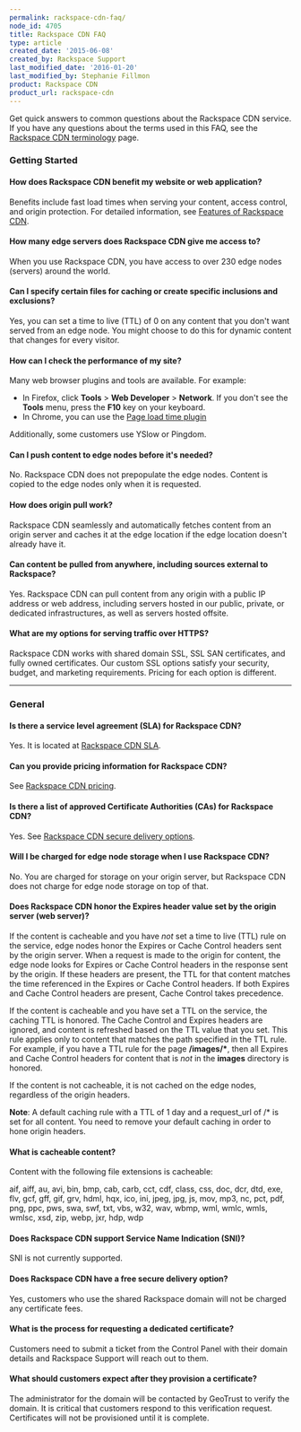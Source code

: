 ```yaml
---
permalink: rackspace-cdn-faq/
node_id: 4705
title: Rackspace CDN FAQ
type: article
created_date: '2015-06-08'
created_by: Rackspace Support
last_modified_date: '2016-01-20'
last_modified_by: Stephanie Fillmon
product: Rackspace CDN
product_url: rackspace-cdn
---
```


Get quick answers to common questions about the Rackspace CDN service.
If you have any questions about the terms used in this FAQ, see the
[Rackspace CDN
terminology](/how-to/rackspace-cdn-terminology)
page.

### Getting Started

#### How does Rackspace CDN benefit my website or web application?

Benefits include fast load times when serving your content, access
control, and origin protection. For detailed information, see [Features
of Rackspace
CDN](/how-to/features-of-rackspace-cdn).

#### How many edge servers does Rackspace CDN give me access to?

When you use Rackspace CDN, you have access to over 230 edge nodes
(servers) around the world.

#### Can I specify certain files for caching or create specific inclusions and exclusions?

Yes, you can set a time to live (TTL) of 0 on any content that you don't
want served from an edge node. You might choose to do this for dynamic
content that changes for every visitor.

#### How can I check the performance of my site?

Many web browser plugins and tools are available. For example:

-   In Firefox, click **Tools** &gt; **Web Developer** &gt;
    **Network**.
    If you don't see the **Tools** menu, press the **F10** key on
    your keyboard.
-   In Chrome, you can use the [Page load time
    plugin](https://chrome.google.com/webstore/detail/page-load-time/fploionmjgeclbkemipmkogoaohcdbig?hl=en)

Additionally, some customers use YSlow or Pingdom.

#### Can I push content to edge nodes before it's needed?

No. Rackspace CDN does not prepopulate the edge nodes. Content is copied
to the edge nodes only when it is requested.

#### How does origin pull work?

Rackspace CDN seamlessly and automatically fetches content from an
origin server and caches it at the edge location if the edge location
doesn't already have it.

#### Can content be pulled from anywhere, including sources external to Rackspace?

Yes. Rackspace CDN can pull content from any origin with a public IP
address or web address, including servers hosted in our public, private,
or dedicated infrastructures, as well as servers hosted offsite.

#### What are my options for serving traffic over HTTPS?

Rackspace CDN works with shared domain SSL, SSL SAN certificates, and
fully owned certificates. Our custom SSL options satisfy your security,
budget, and marketing requirements. Pricing for each option is
different.

------------------------------------------------------------------------

### General

#### Is there a service level agreement (SLA) for Rackspace CDN?

Yes. It is located at [Rackspace CDN
SLA](http://www.rackspace.com/information/legal/service-level-guarantee-rackspace-cdn).

#### Can you provide pricing information for Rackspace CDN?

See [Rackspace CDN
pricing](http://www.rackspace.com/cloud/cdn-content-delivery-network).

#### Is there a list of approved Certificate Authorities (CAs) for Rackspace CDN?

Yes. See [Rackspace CDN secure delivery
options](/how-to/rackspace-cdn-secure-delivery-options#Secure%2520origin).

#### Will I be charged for edge node storage when I use Rackspace CDN?

No. You are charged for storage on your origin server, but Rackspace CDN
does not charge for edge node storage on top of that.

#### Does Rackspace CDN honor the Expires header value set by the origin server (web server)?

If the content is cacheable and you have *not* set a time to live (TTL)
rule on the service, edge nodes honor the Expires or Cache Control
headers sent by the origin server. When a request is made to the origin
for content, the edge node looks for Expires or Cache Control headers in
the response sent by the origin. If these headers are present, the TTL
for that content matches the time referenced in the Expires or Cache
Control headers. If both Expires and Cache Control headers are present,
Cache Control takes precedence.

If the content is cacheable and you have set a TTL on the service, the
caching TTL is honored. The Cache Control and Expires headers are
ignored, and content is refreshed based on the TTL value that you set.
This rule applies only to content that matches the path specified in the
TTL rule. For example, if you have a TTL rule for the page
**/images/\***, then all Expires and Cache Control headers for content
that is *not* in the **images** directory is honored.

If the content is not cacheable, it is not cached on the edge nodes,
regardless of the origin headers.

**Note**: A default caching rule with a TTL of 1 day and a request\_url
of /\* is set for all content. You need to remove your default caching
in order to hone origin headers.

#### What is cacheable content?

Content with the following file extensions is cacheable:

aif, aiff, au, avi, bin, bmp, cab, carb, cct, cdf, class, css, doc, dcr,
dtd, exe, flv, gcf, gff, gif, grv, hdml, hqx, ico, ini, jpeg, jpg, js,
mov, mp3, nc, pct, pdf, png, ppc, pws, swa, swf, txt, vbs, w32, wav,
wbmp, wml, wmlc, wmls, wmlsc, xsd, zip, webp, jxr, hdp, wdp

#### Does Rackspace CDN support Service Name Indication (SNI)?

SNI is not currently supported.

#### Does Rackspace CDN have a free secure delivery option?

Yes, customers who use the shared Rackspace domain will not be charged
any certificate fees.

#### What is the process for requesting a dedicated certificate?

Customers need to submit a ticket from the Control Panel with their
domain details and Rackspace Support will reach out to them.

#### What should customers expect after they provision a certificate?

The administrator for the domain will be contacted by GeoTrust to verify
the domain. It is critical that customers respond to this verification
request. Certificates will not be provisioned until it is complete.

